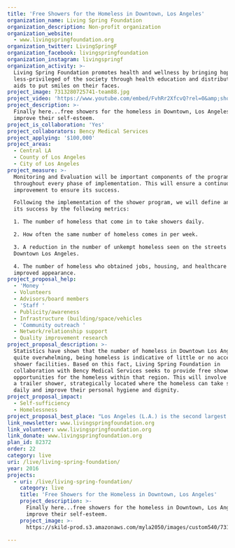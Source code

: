 ```yaml
---
title: 'Free Showers for the Homeless in Downtown, Los Angeles'
organization_name: Living Spring Foundation
organization_description: Non-profit organization
organization_website:
  - www.livingspringfoundation.org
organization_twitter: LivingSpringF
organization_facebook: livingspringfoundation
organization_instagram: livingspringf
organization_activity: >-
  Living Spring Foundation promotes health and wellness by bringing hope to the
  less-privileged of the society through health education and distribution of
  aids to put smiles on their faces.
project_image: 7313280725741-team88.jpg
project_video: 'https://www.youtube.com/embed/FvhRr2XfcvQ?rel=0&amp;showinfo=0'
project_description: >-
  Finally here...free showers for the homeless in Downtown, Los Angeles to
  improve their self-esteem.
project_is_collaboration: 'Yes'
project_collaborators: Bency Medical Services
project_applying: '$100,000'
project_areas:
  - Central LA
  - County of Los Angeles
  - City of Los Angeles
project_measure: >-
  Monitoring and Evaluation will be important components of the program
  throughout every phase of implementation. This will ensure a continuous
  improvement to ensure its success. 

  Following the implementation of the shower program, we will define and measure
  its success by the following metrics:

  1. The number of homeless that come in to take showers daily.

  2. How often the same number of homeless comes in per week.

  3. A reduction in the number of unkempt homeless seen on the streets of
  Downtown Los Angeles. 

  4. The number of homeless who obtained jobs, housing, and healthcare through
  improved appearance.
project_proposal_help:
  - 'Money '
  - Volunteers
  - Advisors/board members
  - 'Staff '
  - Publicity/awareness
  - Infrastructure (building/space/vehicles
  - 'Community outreach '
  - Network/relationship support
  - Quality improvement research
project_proposal_description: >-
  Statistics have shown that the number of homeless in Downtown Los Angeles is
  quite overwhelming, being homeless is indicative of little or no access to
  shower facilities. Based on this fact, Living Spring Foundation in
  collaboration with Bency Medical Services seeks to provide free shower
  opportunities for the homeless within that region. This will involve providing
  a trailer shower, strategically located where the homeless can take showers
  daily and improve their personal hygiene and dignity.
project_proposal_impact:
  - Self-sufficiency
  - Homelessness
project_proposal_best_place: "Los Angeles (L.A.) is the second largest city in the United States, it a great tourist destination, however, it is known for its high population of homeless. This is due to various factors, which has left people on the streets, homeless, without access to adequate services, showers inclusive. Recent studies have shown a marked increase in the number of homeless in L.A., with over 10,000 in the Downtown area of Los Angeles, and over 6,000 veterans. These homeless are seen on the streets, night and day, most times looking unkempt. In spite of their possession of clean clothing, without a proper shower, the effect is all but negated. \n\nWhile the city of Los Angeles strives to be the best place to live, through the humanitarian services of the city and other organizations, providing food, shelter, healthcare, and more, to this group, there is a gap in the attention to their personal hygiene. In view of this, Living Spring Foundation, which is aimed at bringing hope to the less-privileged seeks to embark upon this program, which is providing free showers starting in Downtown L.A. This activity will buttress the other humanitarian services and further contribute towards making L.A. the best place to live. \n\nIf Living Spring Foundation is granted this award for the implementation of the shower program, we will offer warm and cool baths, encouraging the homeless to come at least twice a week to daily. Thus, making L.A. a better place to play, a better place to connect, and a better place to live. \nSome of the benefits to the homeless include:\n-\tImproved hygiene. \n-\tImproved self-esteem and dignity.\n-       The homeless will be happy with themselves.\n-\tBetter positioning for access to job, healthcare, housing, and food.\n-\tImproved relationship with city officials, police inclusive.\nThe benefits of this project cannot be over-emphasized; as it not only affects the homeless, but also the city of L.A., thus making L.A. the best place to live, play and connect."
link_newsletter: www.livingspringfoundation.org
link_volunteer: www.livingspringfoundation.org
link_donate: www.livingspringfoundation.org
plan_id: 82372
order: 22
category: live
uri: /live/living-spring-foundation/
year: 2016
projects:
  - uri: /live/living-spring-foundation/
    category: live
    title: 'Free Showers for the Homeless in Downtown, Los Angeles'
    project_description: >-
      Finally here...free showers for the homeless in Downtown, Los Angeles to
      improve their self-esteem.
    project_image: >-
      https://skild-prod.s3.amazonaws.com/myla2050/images/custom540/7313280725741-team88.jpg

---
```

